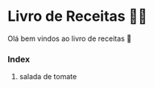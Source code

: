 # Livro de Receitas  :man_cook:

Olá bem vindos ao livro de receitas  :book:

### Index

1. salada de tomate

